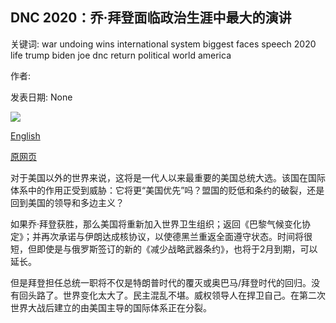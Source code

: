 ## DNC 2020：乔·拜登面临政治生涯中最大的演讲

关键词: war undoing wins international system biggest faces speech 2020 life trump biden joe dnc return political world america

作者: 

发表日期: None

![](https://m.files.bbci.co.uk/modules/bbc-morph-news-waf-page-meta/4.1.3/bbc_news_logo.png)

[English](DNC%202020%3A%20Joe%20Biden%20faces%20biggest%20speech%20of%20his%20political%20life.md)

[原网页](https://www.bbc.com/news/live/election-us-2020-53827521)

对于美国以外的世界来说，这将是一代人以来最重要的美国总统大选。该国在国际体系中的作用正受到威胁：它将更“美国优先”吗？盟国的贬低和条约的破裂，还是回到美国的领导和多边主义？

如果乔·拜登获胜，那么美国将重新加入世界卫生组织；返回《巴黎气候变化协定》；并再次承诺与伊朗达成核协议，以使德黑兰重返全面遵守状态。时间将很短，但即使是与俄罗斯签订的新的《减少战略武器条约》，也将于2月到期，可以延长。

但是拜登担任总统一职将不仅是特朗普时代的覆灭或奥巴马/拜登时代的回归。没有回头路了。世界变化太大了。民主混乱不堪。威权领导人在捍卫自己。在第二次世界大战后建立的由美国主导的国际体系正在分裂。